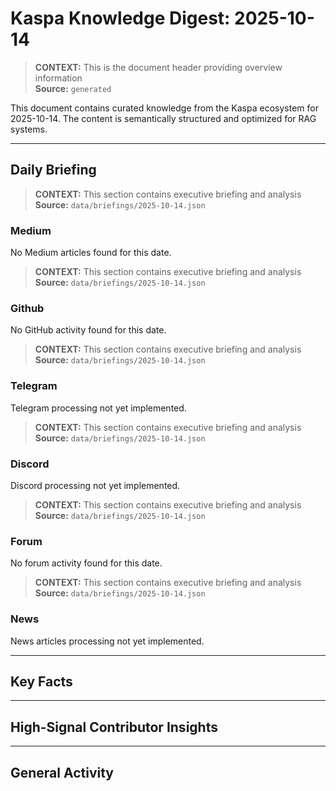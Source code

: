 # Kaspa Knowledge Digest: 2025-10-14

> **CONTEXT:** This is the document header providing overview information  
> **Source:** `generated`

This document contains curated knowledge from the Kaspa ecosystem
for 2025-10-14. The content is semantically structured and optimized
for RAG systems.

---

## Daily Briefing

> **CONTEXT:** This section contains executive briefing and analysis  
> **Source:** `data/briefings/2025-10-14.json`

### Medium

No Medium articles found for this date.

> **CONTEXT:** This section contains executive briefing and analysis  
> **Source:** `data/briefings/2025-10-14.json`

### Github

No GitHub activity found for this date.

> **CONTEXT:** This section contains executive briefing and analysis  
> **Source:** `data/briefings/2025-10-14.json`

### Telegram

Telegram processing not yet implemented.

> **CONTEXT:** This section contains executive briefing and analysis  
> **Source:** `data/briefings/2025-10-14.json`

### Discord

Discord processing not yet implemented.

> **CONTEXT:** This section contains executive briefing and analysis  
> **Source:** `data/briefings/2025-10-14.json`

### Forum

No forum activity found for this date.

> **CONTEXT:** This section contains executive briefing and analysis  
> **Source:** `data/briefings/2025-10-14.json`

### News

News articles processing not yet implemented.

---

## Key Facts



---

## High-Signal Contributor Insights



---

## General Activity

